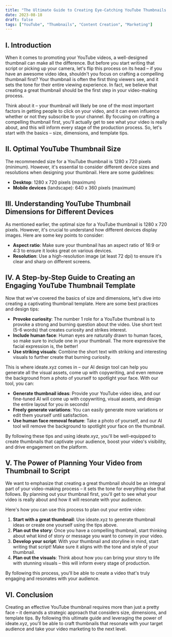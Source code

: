 ```yaml
---
title: "The Ultimate Guide to Creating Eye-Catching YouTube Thumbnails: Size, Dimensions, and Template Tips"
date: 2023-08-18
draft: false
tags: ["YouTube", "Thumbnails", "Content Creation", "Marketing"]
---
```


## I. Introduction

When it comes to promoting your YouTube videos, a well-designed thumbnail can make all the difference. But before you start writing that script or picking up your camera, let's flip this process on its head – if you have an awesome video idea, shouldn't you focus on crafting a compelling thumbnail first? Your thumbnail is often the first thing viewers see, and it sets the tone for their entire viewing experience. In fact, we believe that creating a great thumbnail should be the first step in your video-making process.

Think about it – your thumbnail will likely be one of the most important factors in getting people to click on your video, and it can even influence whether or not they subscribe to your channel. By focusing on crafting a compelling thumbnail first, you'll actually get to see what your video is really about, and this will inform every stage of the production process. So, let's start with the basics – size, dimensions, and template tips.

## II. Optimal YouTube Thumbnail Size

The recommended size for a YouTube thumbnail is 1280 x 720 pixels (minimum). However, it's essential to consider different device sizes and resolutions when designing your thumbnail. Here are some guidelines:

* **Desktop**: 1280 x 720 pixels (maximum)
* **Mobile devices** (landscape): 640 x 360 pixels (maximum)

## III. Understanding YouTube Thumbnail Dimensions for Different Devices

As mentioned earlier, the optimal size for a YouTube thumbnail is 1280 x 720 pixels. However, it's crucial to understand how different devices display images. Here are some key points to consider:

* **Aspect ratio**: Make sure your thumbnail has an aspect ratio of 16:9 or 4:3 to ensure it looks great on various devices.
* **Resolution**: Use a high-resolution image (at least 72 dpi) to ensure it's clear and sharp on different screens.

## IV. A Step-by-Step Guide to Creating an Engaging YouTube Thumbnail Template

Now that we've covered the basics of size and dimensions, let's dive into creating a captivating thumbnail template. Here are some best practices and design tips:

* **Provoke curiosity**: The number 1 role for a YouTube thumbnail is to provoke a strong and burning question about the video. Use short text (5-6 words) that creates curiosity and strikes interest.
* **Include human face**: Human eyes are naturally drawn to human faces, so make sure to include one in your thumbnail. The more expressive the facial expression is, the better!
* **Use striking visuals**: Combine the short text with striking and interesting visuals to further create that burning curiosity.

This is where ideate.xyz comes in – our AI design tool can help you generate all the visual assets, come up with copywriting, and even remove the background from a photo of yourself to spotlight your face. With our tool, you can:

* **Generate thumbnail ideas**: Provide your YouTube video idea, and our fine-tuned AI will come up with copywriting, visual assets, and design the entire layout for you in seconds!
* **Freely generate variations**: You can easily generate more variations or edit them yourself until satisfaction.
* **Use human face removal feature**: Take a photo of yourself, and our AI tool will remove the background to spotlight your face on the thumbnail.

By following these tips and using ideate.xyz, you'll be well-equipped to create thumbnails that captivate your audience, boost your video's visibility, and drive engagement on the platform.

## V. The Power of Planning Your Video from Thumbnail to Script

We want to emphasize that creating a great thumbnail should be an integral part of your video-making process – it sets the tone for everything else that follows. By planning out your thumbnail first, you'll get to see what your video is really about and how it will resonate with your audience.

Here's how you can use this process to plan out your entire video:

1. **Start with a great thumbnail**: Use ideate.xyz to generate thumbnail ideas or create one yourself using the tips above.
2. **Plan out the story**: Once you have a compelling thumbnail, start thinking about what kind of story or message you want to convey in your video.
3. **Develop your script**: With your thumbnail and storyline in mind, start writing that script! Make sure it aligns with the tone and style of your thumbnail.
4. **Plan out the visuals**: Think about how you can bring your story to life with stunning visuals – this will inform every stage of production.

By following this process, you'll be able to create a video that's truly engaging and resonates with your audience.

## VI. Conclusion

Creating an effective YouTube thumbnail requires more than just a pretty face – it demands a strategic approach that considers size, dimensions, and template tips. By following this ultimate guide and leveraging the power of ideate.xyz, you'll be able to craft thumbnails that resonate with your target audience and take your video marketing to the next level.